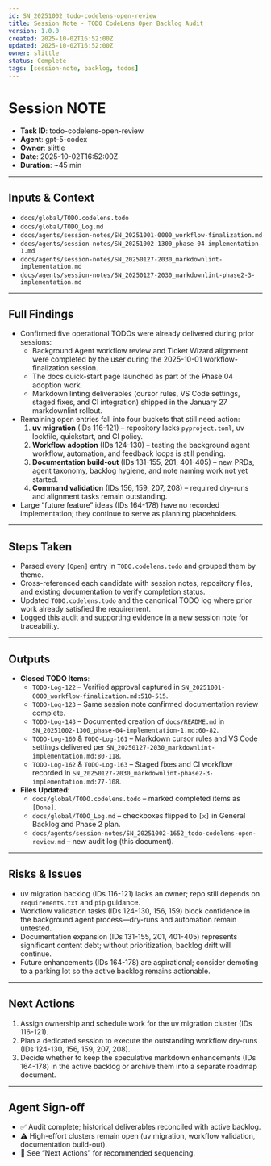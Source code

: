 ```yaml
---
id: SN_20251002_todo-codelens-open-review
title: Session Note - TODO CodeLens Open Backlog Audit
version: 1.0.0
created: 2025-10-02T16:52:00Z
updated: 2025-10-02T16:52:00Z
owner: slittle
status: Complete
tags: [session-note, backlog, todos]
---
```


# Session NOTE

- **Task ID**: todo-codelens-open-review
- **Agent**: gpt-5-codex
- **Owner**: slittle
- **Date**: 2025-10-02T16:52:00Z
- **Duration**: ~45 min

---

## Inputs & Context

- `docs/global/TODO.codelens.todo`
- `docs/global/TODO_Log.md`
- `docs/agents/session-notes/SN_20251001-0000_workflow-finalization.md`
- `docs/agents/session-notes/SN_20251002-1300_phase-04-implementation-1.md`
- `docs/agents/session-notes/SN_20250127-2030_markdownlint-implementation.md`
- `docs/agents/session-notes/SN_20250127-2030_markdownlint-phase2-3-implementation.md`

---

## Full Findings

- Confirmed five operational TODOs were already delivered during prior sessions:
  - Background Agent workflow review and Ticket Wizard alignment were completed by the user during the 2025-10-01 workflow-finalization session.
  - The docs quick-start page launched as part of the Phase 04 adoption work.
  - Markdown linting deliverables (cursor rules, VS Code settings, staged fixes, and CI integration) shipped in the January 27 markdownlint rollout.
- Remaining open entries fall into four buckets that still need action:
  1. **uv migration** (IDs 116-121) – repository lacks `pyproject.toml`, uv lockfile, quickstart, and CI policy.
  2. **Workflow adoption** (IDs 124-130) – testing the background agent workflow, automation, and feedback loops is still pending.
  3. **Documentation build-out** (IDs 131-155, 201, 401-405) – new PRDs, agent taxonomy, backlog hygiene, and note naming work not yet started.
  4. **Command validation** (IDs 156, 159, 207, 208) – required dry-runs and alignment tasks remain outstanding.
- Large “future feature” ideas (IDs 164-178) have no recorded implementation; they continue to serve as planning placeholders.

---

## Steps Taken

- Parsed every `[Open]` entry in `TODO.codelens.todo` and grouped them by theme.
- Cross-referenced each candidate with session notes, repository files, and existing documentation to verify completion status.
- Updated `TODO.codelens.todo` and the canonical TODO log where prior work already satisfied the requirement.
- Logged this audit and supporting evidence in a new session note for traceability.

---

## Outputs

- **Closed TODO Items**:
  - `TODO-Log-122` – Verified approval captured in `SN_20251001-0000_workflow-finalization.md:510-515`.
  - `TODO-Log-123` – Same session note confirmed documentation review complete.
  - `TODO-Log-143` – Documented creation of `docs/README.md` in `SN_20251002-1300_phase-04-implementation-1.md:60-82`.
  - `TODO-Log-160` & `TODO-Log-161` – Markdown cursor rules and VS Code settings delivered per `SN_20250127-2030_markdownlint-implementation.md:80-118`.
  - `TODO-Log-162` & `TODO-Log-163` – Staged fixes and CI workflow recorded in `SN_20250127-2030_markdownlint-phase2-3-implementation.md:77-108`.
- **Files Updated**:
  - `docs/global/TODO.codelens.todo` – marked completed items as `[Done]`.
  - `docs/global/TODO_Log.md` – checkboxes flipped to `[x]` in General Backlog and Phase 2 plan.
  - `docs/agents/session-notes/SN_20251002-1652_todo-codelens-open-review.md` – new audit log (this document).

---

## Risks & Issues

- uv migration backlog (IDs 116-121) lacks an owner; repo still depends on `requirements.txt` and `pip` guidance.
- Workflow validation tasks (IDs 124-130, 156, 159) block confidence in the background agent process—dry-runs and automation remain untested.
- Documentation expansion (IDs 131-155, 201, 401-405) represents significant content debt; without prioritization, backlog drift will continue.
- Future enhancements (IDs 164-178) are aspirational; consider demoting to a parking lot so the active backlog remains actionable.

---

## Next Actions

1. Assign ownership and schedule work for the uv migration cluster (IDs 116-121).
2. Plan a dedicated session to execute the outstanding workflow dry-runs (IDs 124-130, 156, 159, 207, 208).
3. Decide whether to keep the speculative markdown enhancements (IDs 164-178) in the active backlog or archive them into a separate roadmap document.

---

## Agent Sign-off

- ✅ Audit complete; historical deliverables reconciled with active backlog.
- ⚠️ High-effort clusters remain open (uv migration, workflow validation, documentation build-out).
- 📌 See “Next Actions” for recommended sequencing.


